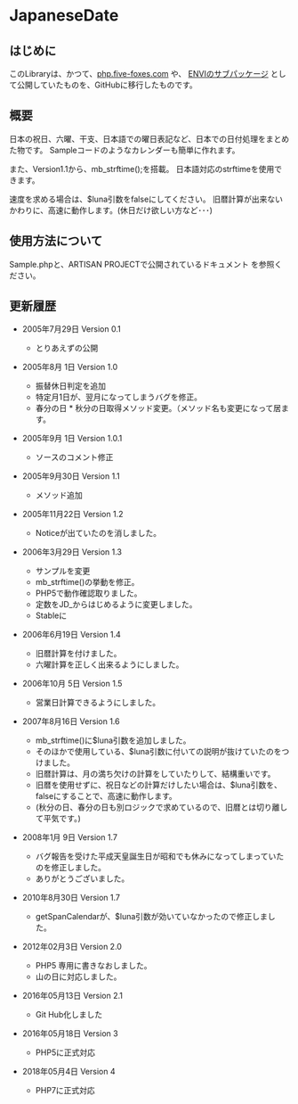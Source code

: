 # JapaneseDate

## はじめに
このLibraryは、かつて、[php.five-foxes.com](http://php.five-foxes.com) や、
[ENVIのサブパッケージ](https://github.com/EnviFramework/JapaneseDate) として公開していたものを、GitHubに移行したものです。



## 概要

日本の祝日、六曜、干支、日本語での曜日表記など、日本での日付処理をまとめた物です。
Sampleコードのようなカレンダーも簡単に作れます。

また、Version1.1から、mb_strftime();を搭載。
日本語対応のstrftimeを使用できます。

速度を求める場合は、$luna引数をfalseにしてください。
旧暦計算が出来ないかわりに、高速に動作します。(休日だけ欲しい方など･･･)

## 使用方法について
Sample.phpと、ARTISAN PROJECTで公開されているドキュメント
を参照ください。


## 更新履歴
 * 2005年7月29日 Version 0.1
    * とりあえずの公開
 * 2005年8月 1日 Version 1.0
    * 振替休日判定を追加
    * 特定月1日が、翌月になってしまうバグを修正。
    * 春分の日    * 秋分の日取得メソッド変更。（メソッド名も変更になって居ます。
 * 2005年9月 1日 Version 1.0.1
    * ソースのコメント修正
 * 2005年9月30日 Version 1.1
    * メソッド追加
 * 2005年11月22日 Version 1.2
    * Noticeが出ていたのを消しました。
 * 2006年3月29日 Version 1.3
    * サンプルを変更
    * mb_strftime()の挙動を修正。
    * PHP5で動作確認取りました。
    * 定数をJD_からはじめるように変更しました。
    * Stableに
 * 2006年6月19日 Version 1.4
    * 旧暦計算を付けました。
    * 六曜計算を正しく出来るようにしました。

 * 2006年10月 5日 Version 1.5
    * 営業日計算できるようにしました。

 * 2007年8月16日 Version 1.6
    * mb_strftime()に$luna引数を追加しました。
    * そのほかで使用している、$luna引数に付いての説明が抜けていたのをつけました。
    * 旧暦計算は、月の満ち欠けの計算をしていたりして、結構重いです。
    * 旧暦を使用せずに、祝日などの計算だけしたい場合は、$luna引数を、falseにすることで、高速に動作します。
    * (秋分の日、春分の日も別ロジックで求めているので、旧暦とは切り離して平気です。)


 * 2008年1月 9日 Version 1.7
    * バグ報告を受けた平成天皇誕生日が昭和でも休みになってしまっていたのを修正しました。
    * ありがとうございました。

 * 2010年8月30日  Version 1.7
    * getSpanCalendarが、$luna引数が効いていなかったので修正しました。

 * 2012年02月3日  Version 2.0
    * PHP5 専用に書きなおしました。
    * 山の日に対応しました。

 * 2016年05月13日  Version 2.1
    * Git Hub化しました

 * 2016年05月18日  Version 3
    * PHP5に正式対応

 * 2018年05月4日  Version 4
    * PHP7に正式対応
